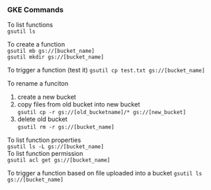### GKE Commands

To list functions  
`gsutil ls`

To create a function  
`gsutil mb gs://[bucket_name]`  
`gsutil mkdir gs://[bucket_name]`

To trigger a function (test it)
`gsutil cp test.txt gs://[bucket_name]`

To rename a funciton  
1. create a new bucket  
2. copy files from old bucket into new bucket  
`gsutil cp -r gs://[old_bucketname]/* gs://[new_bucket]` 
3. delete old bucket  
`gsutil rm -r gs://[bucket_name]`

To list function properties  
`gsutil ls -L gs://[bucket_name]`  
To list function permission  
`gsutil acl get gs://[bucket_name]`

To trigger a function based on file uploaded into a bucket 
`gsutil ls gs://[bucket_name]`
